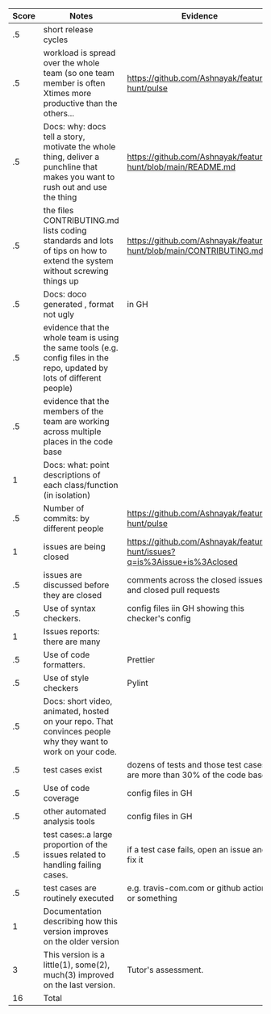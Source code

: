 |Score|Notes| Evidence|
|-|-----|---------|
|.5| short release cycles||
|.5| workload is spread over the whole team (so one team member is often Xtimes more productive than the others...| https://github.com/Ashnayak/feature-hunt/pulse |
|.5|Docs: why: docs tell a story, motivate the whole thing, deliver a punchline that makes you want to rush out and use the thing | https://github.com/Ashnayak/feature-hunt/blob/main/README.md |
|.5|the files CONTRIBUTING.md lists coding standards and lots of tips on how to extend the system without screwing things up  | https://github.com/Ashnayak/feature-hunt/blob/main/CONTRIBUTING.md |
|.5|Docs: doco generated , format not ugly  | in GH|
|.5|evidence that the whole team is using the same tools (e.g. config files in the repo, updated by lots of different people) | |
|.5|evidence that the members of the team are working across multiple places in the code base | |
|1|Docs: what: point descriptions of each class/function (in isolation)  | |
|.5|Number of commits: by different people  | https://github.com/Ashnayak/feature-hunt/pulse |
|1|issues are being closed | https://github.com/Ashnayak/feature-hunt/issues?q=is%3Aissue+is%3Aclosed |
|.5|issues are discussed before they are closed | comments across the closed issues and closed pull requests |
|.5|Use of syntax checkers. | config files iin GH showing this checker's config|
|1|Issues reports: there are many  | |
|.5|Use of code formatters. | Prettier |
|.5|Use of style checkers | Pylint |
|.5|Docs: short video, animated, hosted on your repo. That convinces people why they want to work on your code. | |
|.5|test cases exist  | dozens of tests and those test cases are more than 30% of the code base|
|.5|Use of code coverage  | config files in GH|
|.5|other automated analysis tools  | config files in GH|
|.5|test cases:.a large proportion of the issues related to handling failing cases. | if a test case fails, open an issue and fix it|
|.5|test cases are routinely executed | e.g. travis-com.com or github actions or something|
|1|Documentation describing how this version improves on the older version| 
|3|This version is a little(1), some(2), much(3) improved on the last version.|Tutor's assessment.| 
|16| Total|

